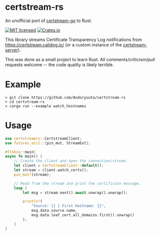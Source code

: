 # certstream-rs
An unofficial port of [certstream-go](https://github.com/CaliDog/certstream-go) to Rust.


[![MIT licensed](https://img.shields.io/badge/license-MIT-blue.svg)](./LICENSE)
[![Crates.io](https://img.shields.io/crates/v/certstream-rs.svg?maxAge=2592000)](https://crates.io/crates/certstream-rs)

This library streams Certificate Transparency Log notifications from https://certstream.calidog.io/ (or a custom instance of the [certstream-server](https://github.com/CaliDog/certstream-server)).

This was done as a small project to learn Rust. All comments/criticism/pull requests welcome -- the code quality is likely terrible.

# Example
```
> git clone https://github.com/Andoryuuta/certstream-rs
> cd certstream-rs
> cargo run --example watch_hostnames
```

# Usage
```rust
use certstreamrs::CertstreamClient;
use futures_util::{pin_mut, StreamExt};

#[tokio::main]
async fn main() {
    // Create the client and open the connection/stream.
    let client = CertstreamClient::default();
    let stream = client.watch_certs();
    pin_mut!(stream);

    // Read from the stream and print the certificate message.
    loop {
        let msg = stream.next().await.unwrap().unwrap();

        println!(
            "Source: {} | First Hostname: {}",
            msg.data.source.name,
            msg.data.leaf_cert.all_domains.first().unwrap()
        );
    }
}
```